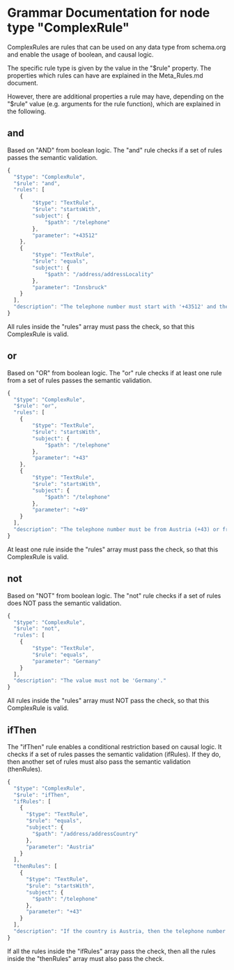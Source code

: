 # Grammar Documentation for node type "ComplexRule"

ComplexRules are rules that can be used on any data type from schema.org and enable the usage of boolean, and causal logic.

The specific rule type is given by the value in the "$rule" property. The properties which rules can have are explained in the Meta\_Rules.md document.

However, there are additional properties a rule may have, depending on the "$rule" value \(e.g. arguments for the rule function\), which are explained in the following.

## and

Based on "AND" from boolean logic. The "and" rule checks if a set of rules passes the semantic validation.

```javascript
{
  "$type": "ComplexRule",
  "$rule": "and",
  "rules": [
    {
        "$type": "TextRule",
        "$rule": "startsWith",
        "subject": {
            "$path": "/telephone"
        },
        "parameter": "+43512"
    },
    {
        "$type": "TextRule",
        "$rule": "equals",
        "subject": {
            "$path": "/address/addressLocality"
        },
        "parameter": "Innsbruck"
    }
  ],
  "description": "The telephone number must start with '+43512' and the city must be 'Innsbruck'."
}
```

All rules inside the "rules" array must pass the check, so that this ComplexRule is valid.

## or

Based on "OR" from boolean logic. The "or" rule checks if at least one rule from a set of rules passes the semantic validation.

```javascript
{
  "$type": "ComplexRule",
  "$rule": "or",
  "rules": [
    {
        "$type": "TextRule",
        "$rule": "startsWith",
        "subject": {
            "$path": "/telephone"
        },
        "parameter": "+43"
    },
    {
        "$type": "TextRule",
        "$rule": "startsWith",
        "subject": {
            "$path": "/telephone"
        },
        "parameter": "+49"
    }
  ],
  "description": "The telephone number must be from Austria (+43) or from Germany (+49)."
}
```

At least one rule inside the "rules" array must pass the check, so that this ComplexRule is valid.

## not

Based on "NOT" from boolean logic. The "not" rule checks if a set of rules does NOT pass the semantic validation.

```javascript
{
  "$type": "ComplexRule",
  "$rule": "not",
  "rules": [
    {
        "$type": "TextRule",
        "$rule": "equals",
        "parameter": "Germany"
    }
  ],
  "description": "The value must not be 'Germany'."
}
```

All rules inside the "rules" array must NOT pass the check, so that this ComplexRule is valid.

## ifThen

The "ifThen" rule enables a conditional restriction based on causal logic. It checks if a set of rules passes the semantic validation \(ifRules\). If they do, then another set of rules must also pass the semantic validation \(thenRules\).

```javascript
{
  "$type": "ComplexRule",
  "$rule": "ifThen",
  "ifRules": [
    {
      "$type": "TextRule",
      "$rule": "equals",
      "subject": {
        "$path": "/address/addressCountry"
      },
      "parameter": "Austria"
    }
  ],
  "thenRules": [
    {
      "$type": "TextRule",
      "$rule": "startsWith",
      "subject": {
        "$path": "/telephone"
      },
      "parameter": "+43"
    }
  ],
  "description": "If the country is Austria, then the telephone number must start with +43."
}
```

If all the rules inside the "ifRules" array pass the check, then all the rules inside the "thenRules" array must also pass the check.

